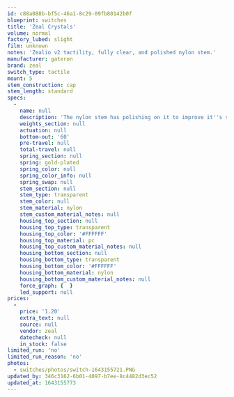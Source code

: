 ```yaml
---
id: c88a088b-bf5c-46a1-8c29-09fb80142b0f
blueprint: switches
title: 'Zeal Crystals'
volume: normal
factory_lubed: slight
film: unknown
notes: 'Zealio v2 tactility, fully clear, and polished nylon stem.'
manufacturer: gateron
brand: zeal
switch_type: tactile
mount: 5
stem_construction: cap
stem_length: standard
specs:
  -
    name: null
    description: 'The nylon stem has polishing on it to improve it''s smoothness.'
    weights_section: null
    actuation: null
    bottom-out: '60'
    pre-travel: null
    total-travel: null
    spring_section: null
    spring: gold-plated
    spring_color: null
    spring_color_info: null
    spring_swap: null
    stem_section: null
    stem_type: transparent
    stem_color: null
    stem_material: nylon
    stem_custom_material_notes: null
    housing_top_section: null
    housing_top_type: transparent
    housing_top_color: '#FFFFFF'
    housing_top_material: pc
    housing_top_custom_material_notes: null
    housing_bottom_section: null
    housing_bottom_type: transparent
    housing_bottom_color: '#FFFFFF'
    housing_bottom_material: nylon
    housing_bottom_custom_material_notes: null
    force_graph: {  }
    led_support: null
prices:
  -
    price: '1.20'
    extra_text: null
    source: null
    vendor: zeal
    datecheck: null
    in_stock: false
limited_run: 'no'
limited_run_reason: 'no'
photos:
  - switches/photos/switch-1643155721.PNG
updated_by: 346c3162-6b01-4097-b7ee-8c4482d3ec52
updated_at: 1643155773
---
```

